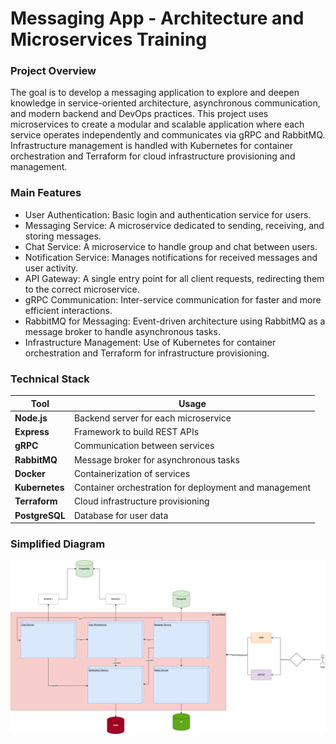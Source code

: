 # Messaging App - Architecture and Microservices Training

### Project Overview

The goal is to develop a messaging application to explore and deepen knowledge in service-oriented architecture,
asynchronous communication, and modern backend and DevOps practices. This project uses microservices to create a modular
and scalable application where each service operates independently and communicates via gRPC and RabbitMQ.
Infrastructure management is handled with Kubernetes for container orchestration and Terraform for cloud infrastructure
provisioning and management.

### Main Features

* User Authentication: Basic login and authentication service for users.
* Messaging Service: A microservice dedicated to sending, receiving, and storing messages.
* Chat Service: A microservice to handle group and chat between users.
* Notification Service: Manages notifications for received messages and user activity.
* API Gateway: A single entry point for all client requests, redirecting them to the correct microservice.
* gRPC Communication: Inter-service communication for faster and more efficient interactions.
* RabbitMQ for Messaging: Event-driven architecture using RabbitMQ as a message broker to handle asynchronous tasks.
* Infrastructure Management: Use of Kubernetes for container orchestration and Terraform for infrastructure
  provisioning.

### Technical Stack

| Tool           | Usage                                                 |
|----------------|-------------------------------------------------------|
| **Node.js**    | Backend server for each microservice                  |
| **Express**    | Framework to build REST APIs                          |
| **gRPC**       | Communication between services                        |
| **RabbitMQ**   | Message broker for asynchronous tasks                 |
| **Docker**     | Containerization of services                          |
| **Kubernetes** | Container orchestration for deployment and management |
| **Terraform**  | Cloud infrastructure provisioning                     |
| **PostgreSQL** | Database for user data                                |

### Simplified Diagram

![Simplified architecture](diagrams/diagram.png)
